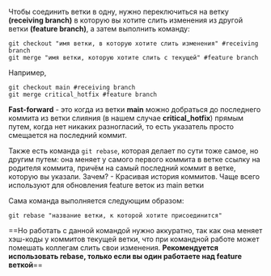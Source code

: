 
Чтобы соединить ветки в одну, нужно переключиться на ветку **(receiving branch)** в которую вы хотите слить изменения из другой ветки **(feature branch)**, а затем выполнить команду:
```GIT
git checkout "имя ветки, в которую хотите слить изменения" #receiving branch
git merge "имя ветки, которую хотите слить с текущей" #feature branch
```
Например,
```GIT
git checkout main #receiving branch
git merge critical_hotfix #feature branch
```

**Fast-forward** - это когда из ветки **main** можно добраться до последнего коммита из ветки слияния (в нашем случае **critical_hotfix**) прямым путем, когда нет никаких разногласий, то есть указатель просто смещается на последний коммит.

Также есть команда `git rebase`, которая делает по сути тоже самое, но другим путем: она меняет у самого первого коммита в ветке ссылку на родителя коммита, причём на самый последний коммит в ветке, которую вы указали. Зачем? - Красивая история коммитов. Чаще всего используют для обновления feature веток из main ветки

Сама команда выполняется следующим образом:
```GIT
git rebase "название ветки, к которой хотите присоединится"
```

==Но работать с данной командой нужно аккуратно, так как она меняет хэш-коды у коммитов текущей ветки, что при командной работе может помешать коллегам слить свои изменения. **Рекомендуется использовать rebase, только если вы один работаете над feature веткой**==
